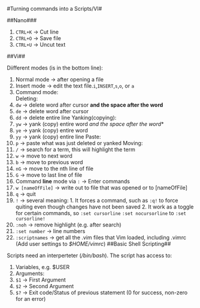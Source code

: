 #Turning commands into a Scripts/VI#

##Nano###
1. `CTRL+K` -> Cut line
2. `CTRL+O` -> Save file
3. `CTRL+U` -> Uncut text

##Vi##

Diifferent modes (is in the bottom line):
1. Normal mode -> after opening a file
2. Insert mode -> edit the text file.`i`,`INSERT`,`s`,`o`, or `a`
3. Command mode:  
  Deleting:  
  1. `dw` -> delete word after cursor **and the space after the word**
  2. `de` -> delete word after cursor
  3. `dd` -> delete entire line
  Yanking(copying):  
  4. `yw` -> yank (copy) entire word *and the space after the word**
  5. `ye` -> yank (copy) entire word
  6. `yy` -> yank (copy) entire line
  Paste:  
  7. `p`  -> paste what was just deleted or yanked
  Moving:  
  8. `/` -> search for a term, this will highlight the term
  9. `w` -> move to next word
  10. `b` -> move to previous word
  11. `nG` -> move to the nth line of file
  12. `G` -> move to last line of file
4. Command **line** mode via `:` -> Enter commands
  1. `w [nameOfFile]` -> write out to file that was opened or to [nameOfFile]
  2. `q` -> quit
  3. `!` -> several meaning:
    1. It forces a command, such as `:q!` to force quiting even though changes have not been saved
    2. It work as a toggle for certain commands, so `:set cursorline` `:set nocursorline` to `:set cursorline!`
  4. `:noh` -> remove highlight (e.g. after search)
  5. `:set number` -> line numbers
  6. `:scriptnames` -> get all the .vim files that Vim loaded, including .vimrc (Add user settings to *$HOME/vimrc*)
##Basic Shell Scripting##

Scripts need an interperteter (*/bin/bash*). The script has access to:
1. Variables, e.g. $USER
2. Arguments:
  1. `$1` -> First Argument
  2. `$2` -> Second Argument
  3. `$?` -> Exit code/Status of previous statement (0 for success, non-zero for an error)

